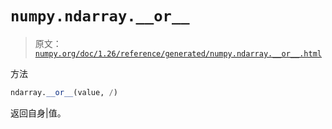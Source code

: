 # `numpy.ndarray.__or__`

> 原文：[`numpy.org/doc/1.26/reference/generated/numpy.ndarray.__or__.html`](https://numpy.org/doc/1.26/reference/generated/numpy.ndarray.__or__.html)

方法

```py
ndarray.__or__(value, /)
```

返回自身|值。
